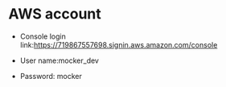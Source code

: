 # AWS account

- Console login link:https://719867557698.signin.aws.amazon.com/console

- User name:mocker_dev

- Password: mocker